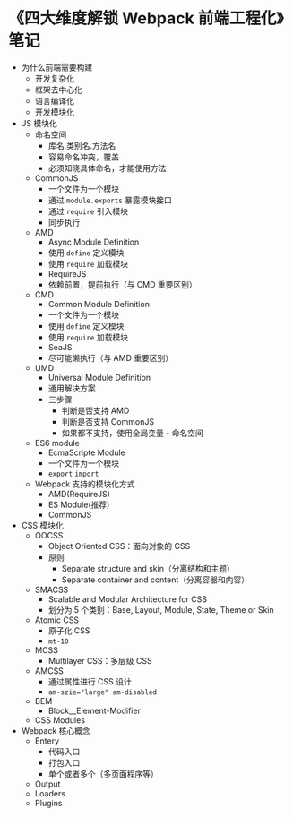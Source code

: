 # 《四大维度解锁 Webpack 前端工程化》笔记

- 为什么前端需要构建
    + 开发复杂化
    + 框架去中心化
    + 语言编译化
    + 开发模块化
- JS 模块化
    + 命名空间
        * 库名.类别名.方法名
        * 容易命名冲突，覆盖
        * 必须知晓具体命名，才能使用方法
    + CommonJS
        * 一个文件为一个模块
        * 通过 `module.exports` 暴露模块接口
        * 通过 `require` 引入模块
        * 同步执行
    + AMD
        * Async Module Definition
        * 使用 `define` 定义模块
        * 使用 `require` 加载模块
        * RequireJS
        * 依赖前置，提前执行（与 CMD 重要区别）
    + CMD
        * Common Module Definition
        * 一个文件为一个模块
        * 使用 `define` 定义模块
        * 使用 `require` 加载模块
        * SeaJS
        * 尽可能懒执行（与 AMD 重要区别）
    + UMD
        * Universal Module Definition
        * 通用解决方案
        * 三步骤
            - 判断是否支持 AMD
            - 判断是否支持 CommonJS
            - 如果都不支持，使用全局变量 - 命名空间
    + ES6 module
        * EcmaScripte Module
        * 一个文件为一个模块
        * `export` `import`
    + Webpack 支持的模块化方式
        * AMD(RequireJS)
        * ES Module(推荐)
        * CommonJS
- CSS 模块化
    + OOCSS
        * Object Oriented CSS：面向对象的 CSS 
        * 原则
            - Separate structure and skin（分离结构和主题）
            - Separate container and content（分离容器和内容）
    + SMACSS
        * Scalable and Modular Architecture for CSS
        * 划分为 5 个类别：Base, Layout, Module, State, Theme or Skin
    + Atomic CSS
        * 原子化 CSS
        * `mt-10`
    + MCSS
        * Multilayer CSS：多层级 CSS
    + AMCSS
        * 通过属性进行 CSS 设计
        * `am-szie="large" am-disabled`
    + BEM
        * Block__Element-Modifier
    + CSS Modules
- Webpack 核心概念
    + Entery
        * 代码入口
        * 打包入口
        * 单个或者多个（多页面程序等）
    + Output
    + Loaders
    + Plugins
